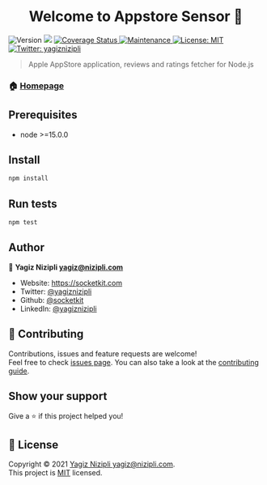 <h1 align="center">Welcome to Appstore Sensor 👋</h1>
<p>
  <img alt="Version" src="https://img.shields.io/badge/version-0.5.0-blue.svg?cacheSeconds=2592000" />
  <img src="https://img.shields.io/badge/node-%3E%3D15.0.0-blue.svg" />
  <a href='https://coveralls.io/github/socketkit/appstore-sensor?branch=main'>
    <img src='https://coveralls.io/repos/github/socketkit/appstore-sensor/badge.svg?branch=main' alt='Coverage Status' />
  </a>
  <a href="https://github.com/socketkit/appstore-sensor/graphs/commit-activity" target="_blank">
    <img alt="Maintenance" src="https://img.shields.io/badge/Maintained%3F-yes-green.svg" />
  </a>
  <a href="https://github.com/socketkit/appstore-sensor/blob/main/LICENSE" target="_blank">
    <img alt="License: MIT" src="https://img.shields.io/github/license/socketkit/appstore-sensor" />
  </a>
  <a href="https://twitter.com/yagiznizipli" target="_blank">
    <img alt="Twitter: yagiznizipli" src="https://img.shields.io/twitter/follow/yagiznizipli.svg?style=social" />
  </a>
</p>

> Apple AppStore application, reviews and ratings fetcher for Node.js

### 🏠 [Homepage](https://github.com/socketkit/appstore-sensor#readme)

## Prerequisites

- node >=15.0.0

## Install

```sh
npm install
```

## Run tests

```sh
npm test
```

## Author

👤 **Yagiz Nizipli <yagiz@nizipli.com>**

* Website: https://socketkit.com
* Twitter: [@yagiznizipli](https://twitter.com/socketkitcom)
* Github: [@socketkit](https://github.com/socketkit)
* LinkedIn: [@yagiznizipli](https://linkedin.com/in/yagiznizipli)

## 🤝 Contributing

Contributions, issues and feature requests are welcome!<br />Feel free to check [issues page](https://github.com/socketkit/appstore-sensor/issues). You can also take a look at the [contributing guide](https://github.com/socketkit/appstore-sensor/blob/main/CONTRIBUTING.md).

## Show your support

Give a ⭐️ if this project helped you!

## 📝 License

Copyright © 2021 [Yagiz Nizipli <yagiz@nizipli.com>](https://github.com/socketkit).<br />
This project is [MIT](https://github.com/socketkit/appstore-sensor/blob/main/LICENSE) licensed.
